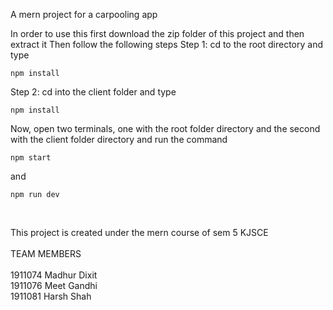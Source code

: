 A mern project for a carpooling app

In order to use this first download the zip folder of this project and then extract it
Then follow the following steps
Step 1: cd to the root directory and type
```
npm install
```
Step 2: cd into the client folder and type
```
npm install
```
Now, open two terminals, one with the root folder directory and the second with the client folder directory and run the command 
```
npm start
```
and 
```
npm run dev
```
<br />

This project is created under the mern course of sem 5 KJSCE <br /><br />
TEAM MEMBERS <br /><br />
1911074 Madhur Dixit <br />
1911076 Meet Gandhi <br />
1911081 Harsh Shah <br />

